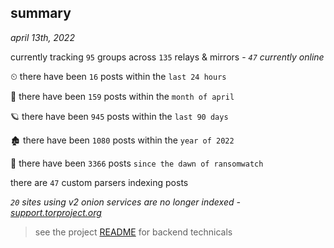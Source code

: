 
## summary
_april 13th, 2022_

currently tracking `95` groups across `135` relays & mirrors - _`47` currently online_

⏲ there have been `16` posts within the `last 24 hours`

🦈 there have been `159` posts within the `month of april`

🪐 there have been `945` posts within the `last 90 days`

🏚 there have been `1080` posts within the `year of 2022`

🦕 there have been `3366` posts `since the dawn of ransomwatch`

there are `47` custom parsers indexing posts

_`20` sites using v2 onion services are no longer indexed - [support.torproject.org](https://support.torproject.org/onionservices/v2-deprecation/)_

> see the project [README](https://github.com/thetanz/ransomwatch#ransomwatch--) for backend technicals
